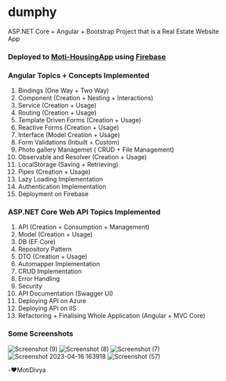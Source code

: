 # dumphy
ASP.NET Core + Angular + Bootstrap Project that is a Real Estate Website App

### Deployed to [Moti-HousingApp](https://dumphy-motidivya.web.app/) using [Firebase](https://firebase.com)

### Angular Topics + Concepts Implemented
1. Bindings (One Way + Two Way)
2. Component (Creation + Nesting + Interactions)  
3. Service (Creation + Usage)
4. Routing (Creation + Usage)
5. Template Driven Forms  (Creation + Usage)
6. Reactive Forms (Creation + Usage)
7. Interface (Model Creation + Usage)
8. Form Validations (Inbuilt + Custom) 
9. Photo gallery Managemet ( CRUD + File Management)
10. Observable and Resolver (Creation + Usage)
11. LocalStorage (Saving + Retrieving)
12. Pipes (Creation + Usage)
13. Lazy Loading Implementation
14. Authentication Implementation
15. Deployment on Firebase

### ASP.NET Core Web API Topics Implemented
1. API (Creation + Consumption + Management)
2. Model (Creation + Usage)
3. DB (EF Core)
4. Repository Pattern
5. DTO (Creation + Usage)
6. Automapper Implementation
7. CRUD Implementation
8. Error Handling
9. Security
10. API Documentation (Swagger UI) 
11. Deploying API on Azure
12. Deploying APi on IIS
13. Refactoring + Finalising Whole Application (Angular + MVC Core)

### Some Screenshots
![Screenshot (9)](https://user-images.githubusercontent.com/65925922/230487495-f87522ab-1bfc-4aef-8b80-d820927e0fc8.png)
![Screenshot (8)](https://user-images.githubusercontent.com/65925922/230487503-87042c95-d79c-441d-ac22-0c1b4bc2694e.png)
![Screenshot (7)](https://user-images.githubusercontent.com/65925922/230487518-9b569738-0167-4962-a390-bbda750db966.png)
![Screenshot 2023-04-16 163918](https://user-images.githubusercontent.com/65925922/232305436-97d96fa5-d147-4207-9cbf-583efa978572.png)
![Screenshot (57)](https://user-images.githubusercontent.com/65925922/232510030-160276b3-1a6d-42b0-96ff-9e909764575c.png)

-❤️MotiDivya
